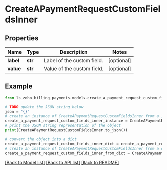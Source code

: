 # CreateAPaymentRequestCustomFieldsInner


## Properties

Name | Type | Description | Notes
------------ | ------------- | ------------- | -------------
**label** | **str** | Label of the custom field. | [optional] 
**value** | **str** | Value of the custom field. | [optional] 

## Example

```python
from ls_zoho_billing_payments.models.create_a_payment_request_custom_fields_inner import CreateAPaymentRequestCustomFieldsInner

# TODO update the JSON string below
json = "{}"
# create an instance of CreateAPaymentRequestCustomFieldsInner from a JSON string
create_a_payment_request_custom_fields_inner_instance = CreateAPaymentRequestCustomFieldsInner.from_json(json)
# print the JSON string representation of the object
print(CreateAPaymentRequestCustomFieldsInner.to_json())

# convert the object into a dict
create_a_payment_request_custom_fields_inner_dict = create_a_payment_request_custom_fields_inner_instance.to_dict()
# create an instance of CreateAPaymentRequestCustomFieldsInner from a dict
create_a_payment_request_custom_fields_inner_from_dict = CreateAPaymentRequestCustomFieldsInner.from_dict(create_a_payment_request_custom_fields_inner_dict)
```
[[Back to Model list]](../README.md#documentation-for-models) [[Back to API list]](../README.md#documentation-for-api-endpoints) [[Back to README]](../README.md)


